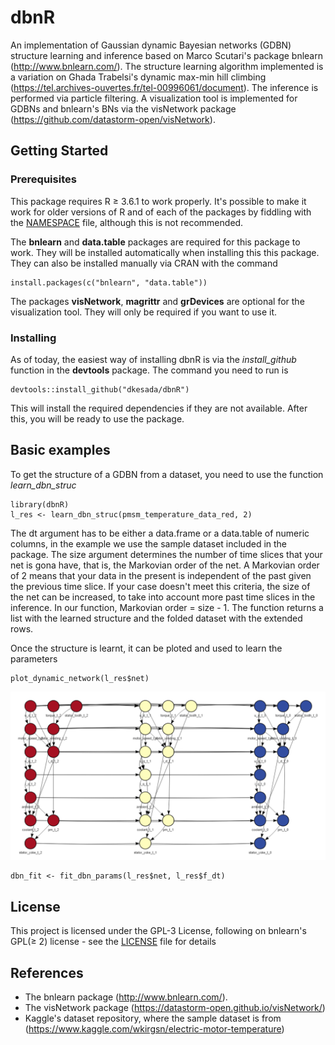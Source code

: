 # dbnR

An implementation of Gaussian dynamic Bayesian networks (GDBN) structure learning and inference based on Marco Scutari's package bnlearn (http://www.bnlearn.com/). The structure learning algorithm implemented is a variation on Ghada Trabelsi's dynamic max-min hill climbing (https://tel.archives-ouvertes.fr/tel-00996061/document). The inference is performed via particle filtering. A visualization tool is implemented for GDBNs and bnlearn's BNs via the visNetwork package (https://github.com/datastorm-open/visNetwork).

## Getting Started

### Prerequisites

This package requires R ≥ 3.6.1 to work properly. It's possible to make it work for older versions of R and of each of the packages by fiddling with the [NAMESPACE](NAMESPACE) file, although this is not recommended.

The __bnlearn__ and __data.table__ packages are required for this package to work. They will be installed automatically when installing this this package. They can also be installed manually via CRAN with the command

```
install.packages(c("bnlearn", "data.table"))
```
The packages __visNetwork__, __magrittr__ and __grDevices__ are optional for the visualization tool. They will only be required if you want to use it.

### Installing
As of today, the easiest way of installing dbnR is via the _install_github_ function in the __devtools__ package. The command you need to run is
```
devtools::install_github("dkesada/dbnR")
```
This will install the required dependencies if they are not available. After this, you will be ready to use the package.

## Basic examples

To get the structure of a GDBN from a dataset, you need to use the function _learn_dbn_struc_

```
library(dbnR)
l_res <- learn_dbn_struc(pmsm_temperature_data_red, 2)
```
The dt argument has to be either a data.frame or a data.table of numeric columns, in the example we use the sample dataset included in the package. The size argument determines the number of time slices that your net is gona have, that is, the Markovian order of the net. A Markovian order of 2 means that your data in the present is independent of the past given the previous time slice. If your case doesn't meet this criteria, the size of the net can be increased, to take into account more past time slices in the inference. In our function, Markovian order = size - 1. The function returns a list with the learned structure and the folded dataset with the extended rows.

Once the structure is learnt, it can be ploted and used to learn the parameters
```
plot_dynamic_network(l_res$net)
```
![alt text](media/dbn_plot.png)

```
dbn_fit <- fit_dbn_params(l_res$net, l_res$f_dt)
```

## License

This project is licensed under the GPL-3 License, following on bnlearn's GPL(≥ 2) license - see the [LICENSE](LICENSE) file for details

## References

* The bnlearn package (http://www.bnlearn.com/).
* The visNetwork package (https://datastorm-open.github.io/visNetwork/)
* Kaggle's dataset repository, where the sample dataset is from (https://www.kaggle.com/wkirgsn/electric-motor-temperature)
